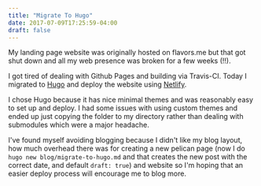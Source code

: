 ```yaml
---
title: "Migrate To Hugo"
date: 2017-07-09T17:25:59-04:00
draft: false
---
```


My landing page website was originally hosted on flavors.me but that got shut
down and all my web presence was broken for a few weeks (!!).

I got tired of dealing with Github Pages and building via Travis-CI. Today I
migrated to
[Hugo](https://gohugo.io) and deploy the website using
[Netlify](https://www.netlify.com).

I chose Hugo because it has nice minimal themes and was reasonably easy to set
up and deploy. I had some issues with using custom themes and ended up just
copying the folder to my directory rather than dealing with submodules which
were a major headache.


I've found myself avoiding blogging because I didn't like my blog layout, how
much overhead there was for creating a new pelican page (now I do `hugo new
blog/migrate-to-hugo.md` and that creates the new post with the correct date,
and default `draft: true`) and website so I'm hoping that an easier deploy
process will encourage me to blog more.